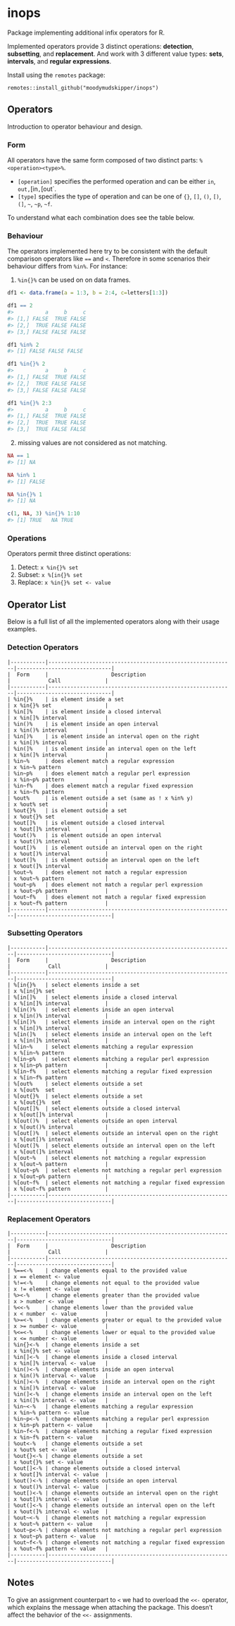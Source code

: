 
<!-- README.md is generated from README.Rmd. Please edit that file -->

# inops

Package implementing additional infix operators for R.

Implemented operators provide 3 distinct operations: **detection**,
**subsetting**, and **replacement**. And work with 3 different value
types: **sets**, **intervals**, and **regular expressions**.

Install using the `remotes` package:

    remotes::install_github("moodymudskipper/inops")

## Operators

Introduction to operator behaviour and design.

### Form

All operators have the same form composed of two distinct parts:
`%<operation><type>%`.

  - `[operation]` specifies the performed operation and can be either
    `in`, `out,`\[in`,`\[out\`.
  - `[type]` specifies the type of operation and can be one of `{}`,
    `[]`, `()`, `[)`, `(]`, `~`, `~p`, `~f`.

To understand what each combination does see the table below.

### Behaviour

The operators implemented here try to be consistent with the default
comparison operators like `==` and `<`. Therefore in some scenarios
their behaviour differs from `%in%`. For instance:

1)  `%in{}%` can be used on on data frames.

<!-- end list -->

``` r
df1 <- data.frame(a = 1:3, b = 2:4, c=letters[1:3])

df1 == 2
#>          a     b     c
#> [1,] FALSE  TRUE FALSE
#> [2,]  TRUE FALSE FALSE
#> [3,] FALSE FALSE FALSE

df1 %in% 2
#> [1] FALSE FALSE FALSE

df1 %in{}% 2
#>          a     b     c
#> [1,] FALSE  TRUE FALSE
#> [2,]  TRUE FALSE FALSE
#> [3,] FALSE FALSE FALSE

df1 %in{}% 2:3
#>          a     b     c
#> [1,] FALSE  TRUE FALSE
#> [2,]  TRUE  TRUE FALSE
#> [3,]  TRUE FALSE FALSE
```

2)  missing values are not considered as not matching.

<!-- end list -->

``` r
NA == 1
#> [1] NA

NA %in% 1
#> [1] FALSE

NA %in{}% 1
#> [1] NA

c(1, NA, 3) %in{}% 1:10
#> [1] TRUE   NA TRUE
```

### Operations

Operators permit three distinct operations:

1.  Detect: `x %in{}% set`
2.  Subset: `x %[in{}% set`
3.  Replace: `x %in{}% set <- value`

## Operator List

Below is a full list of all the implemented operators along with their
usage examples.

### Detection Operators

    |-----------|-----------------------------------------------------------|------------------------------|
    |  Form     |                    Description                            |            Call              |
    |-----------|-----------------------------------------------------------|------------------------------|
    | %in{}%    | is element inside a set                                   | x %in{}% set                 |
    | %in[]%    | is element inside a closed interval                       | x %in[]% interval            |
    | %in()%    | is element inside an open interval                        | x %in()% interval            |
    | %in[)%    | is element inside an interval open on the right           | x %in[)% interval            |
    | %in(]%    | is element inside an interval open on the left            | x %in(]% interval            |
    | %in~%     | does element match a regular expression                   | x %in~% pattern              |
    | %in~p%    | does element match a regular perl expression              | x %in~p% pattern             |
    | %in~f%    | does element match a regular fixed expression             | x %in~f% pattern             |
    | %out%     | is element outside a set (same as ! x %in% y)             | x %out% set                  |
    | %out{}%   | is element outside a set                                  | x %out{}% set                |
    | %out[]%   | is element outside a closed interval                      | x %out[]% interval           |
    | %out()%   | is element outside an open interval                       | x %out()% interval           |
    | %out[)%   | is element outside an interval open on the right          | x %out[)% interval           |
    | %out(]%   | is element outside an interval open on the left           | x %out(]% interval           |
    | %out~%    | does element not match a regular expression               | x %out~% pattern             |
    | %out~p%   | does element not match a regular perl expression          | x %out~p% pattern            |
    | %out~f%   | does element not match a regular fixed expression         | x %out~f% pattern            |
    |-----------|-----------------------------------------------------------|------------------------------|

### Subsetting Operators

    |-----------|-----------------------------------------------------------|------------------------------|
    |  Form     |                    Description                            |            Call              |
    |-----------|-----------------------------------------------------------|------------------------------|
    | %[in{}%   | select elements inside a set                              | x %[in{}% set                |
    | %[in[]%   | select elements inside a closed interval                  | x %[in[]% interval           |
    | %[in()%   | select elements inside an open interval                   | x %[in()% interval           |
    | %[in[)%   | select elements inside an interval open on the right      | x %[in[)% interval           |
    | %[in(]%   | select elements inside an interval open on the left       | x %[in(]% interval           |
    | %[in~%    | select elements matching a regular expression             | x %[in~% pattern             |
    | %[in~p%   | select elements matching a regular perl expression        | x %[in~p% pattern            |
    | %[in~f%   | select elements matching a regular fixed expression       | x %[in~f% pattern            |
    | %[out%    | select elements outside a set                             | x %[out%  set                |
    | %[out{}%  | select elements outside a set                             | x %[out{}%  set              |
    | %[out[]%  | select elements outside a closed interval                 | x %[out[]% interval          |
    | %[out()%  | select elements outside an open interval                  | x %[out()% interval          |
    | %[out[)%  | select elements outside an interval open on the right     | x %[out[)% interval          |
    | %[out(]%  | select elements outside an interval open on the left      | x %[out(]% interval          |
    | %[out~%   | select elements not matching a regular expression         | x %[out~% pattern            |
    | %[out~p%  | select elements not matching a regular perl expression    | x %[out~p% pattern           |
    | %[out~f%  | select elements not matching a regular fixed expression   | x %[out~f% pattern           |
    |-----------|-----------------------------------------------------------|------------------------------|

### Replacement Operators

    |-----------|-----------------------------------------------------------|------------------------------|
    |  Form     |                    Description                            |            Call              |
    |-----------|-----------------------------------------------------------|------------------------------|
    | %==<-%    | change elements equal to the provided value               | x == element <- value        |
    | %!=<-%    | change elements not equal to the provided value           | x != element <- value        |
    | %><-%     | change elements greater than the provided value           | x > number <- value          |
    | %<<-%     | change elements lower than the provided value             | x < number  <- value         |
    | %>=<-%    | change elements greater or equal to the provided value    | x >= number <- value         |
    | %<=<-%    | change elements lower or equal to the provided value      | x <= number <- value         |
    | %in{}<-%  | change elements inside a set                              | x %in{}% set <- value        |
    | %in[]<-%  | change elements inside a closed interval                  | x %in[]% interval <- value   |
    | %in()<-%  | change elements inside an open interval                   | x %in()% interval <- value   |
    | %in[)<-%  | change elements inside an interval open on the right      | x %in[)% interval <- value   |
    | %in(]<-%  | change elements inside an interval open on the left       | x %in(]% interval <- value   |
    | %in~<-%   | change elements matching a regular expression             | x %in~% pattern <- value     |
    | %in~p<-%  | change elements matching a regular perl expression        | x %in~p% pattern <- value    |
    | %in~f<-%  | change elements matching a regular fixed expression       | x %in~f% pattern <- value    |
    | %out<-%   | change elements outside a set                             | x %out% set <- value         |
    | %out{}<-% | change elements outside a set                             | x %out{}% set <- value       |
    | %out[]<-% | change elements outside a closed interval                 | x %out[]% interval <- value  |
    | %out()<-% | change elements outside an open interval                  | x %out()% interval <- value  |
    | %out[)<-% | change elements outside an interval open on the right     | x %out[)% interval <- value  |
    | %out(]<-% | change elements outside an interval open on the left      | x %out(]% interval <- value  |
    | %out~<-%  | change elements not matching a regular expression         | x %out~% pattern <- value    |
    | %out~p<-% | change elements not matching a regular perl expression    | x %out~p% pattern <- value   |
    | %out~f<-% | change elements not matching a regular fixed expression   | x %out~f% pattern <- value   |
    |-----------|-----------------------------------------------------------|------------------------------|

## Notes

To give an assignment counterpart to `<` we had to overload the `<<-`
operator, which explains the message when attaching the package. This
doesn’t affect the behavior of the `<<-` assignments.
